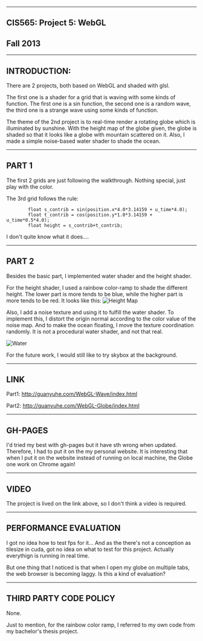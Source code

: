 -------------------------------------------------------------------------------
CIS565: Project 5: WebGL
-------------------------------------------------------------------------------
Fall 2013
-------------------------------------------------------------------------------

-------------------------------------------------------------------------------
INTRODUCTION:
-------------------------------------------------------------------------------
There are 2 projects, both based on WebGL and shaded with glsl.

The first one is a shader for a grid that is waving with some kinds of function. The first one is a sin function, the second one is a random wave, the third one is a strange wave using some kinds of function.

The theme of the 2nd project is to real-time render a rotating globe which is illuminated by sunshine. With the height map of the globe given, the globe is shaded so that it looks like
 a globe with mountain scattered on it. Also, I made a simple noise-based water shader to shade the ocean.


-------------------------------------------------------------------------------
PART 1
-------------------------------------------------------------------------------
The first 2 grids are just following the walkthrough. Nothing special, just play with the color.

The 3rd grid follows the rule:

			float s_contrib = sin(position.x*4.0*3.14159 + u_time*4.0);
			float t_contrib = cos(position.y*1.0*3.14159 + u_time*0.5*4.0);
			float height = s_contrib+t_contrib;
			
I don't quite know what it does....

-------------------------------------------------------------------------------
PART 2 
-------------------------------------------------------------------------------
Besides the basic part, I implemented water shader and the height shader. 

For the height shader, I used a rainbow color-ramp to shade the different height. The lower part is more tends to be blue, while the higher part is more tends to be red.
It looks like this:
![Height Map](https://github.com/heguanyu/WebGL-Globe/blob/master/results/height.jpg?raw=true)

Also, I add a noise texture and using it to fulfill the water shader. To implement this, I distort the origin normal according to the color value of the noise map. And to make the ocean floating, 
I move the texture coordination randomly. It is not a procedural water shader, and not that real.

![Water](https://github.com/heguanyu/WebGL-Globe/blob/master/results/water.jpg?raw=true)

For the future work, I would still like to try skybox at the background.

-------------------------------------------------------------------------------
LINK
-------------------------------------------------------------------------------

Part1: http://guanyuhe.com/WebGL-Wave/index.html

Part2: http://guanyuhe.com/WebGL-Globe/index.html

-------------------------------------------------------------------------------
GH-PAGES
-------------------------------------------------------------------------------
I'd tried my best with gh-pages but it have sth wrong when updated. Therefore, I had to put it on the my personal website. It is interesting that when I put it on the website instead of running on local machine,
 the Globe one work on Chrome again!

-------------------------------------------------------------------------------
VIDEO
-------------------------------------------------------------------------------
The project is lived on the link above, so I don't think a video is required.

-------------------------------------------------------------------------------
PERFORMANCE EVALUATION
-------------------------------------------------------------------------------
I got no idea how to test fps for it... And as the there's not a conception as tilesize in cuda, got no idea on what to test for this project. Actually everythign is running in real time.

But one thing that I noticed is that when I open my globe on multiple tabs, the web browser is becoming laggy. Is this a kind of evaluation? 

-------------------------------------------------------------------------------
THIRD PARTY CODE POLICY
-------------------------------------------------------------------------------
None. 

Just to mention, for the rainbow color ramp, I referred to my own code from my bachelor's thesis project.

